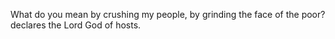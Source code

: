 What do you mean by crushing my people, by grinding the face of the poor? declares the Lord God of hosts.
